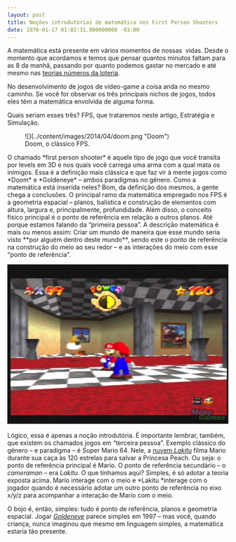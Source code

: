 ```yaml
---
layout: post
title: Noções introdutórias de matemática nos First Person Shooters
date: 1970-01-17 01:02:31.000000000 -03:00
---
```


A matemática está presente em vários momentos de nossas  vidas. Desde o momento que acordamos e temos que pensar quantos minutos faltam para as 8 da manhã, passando por quanto podemos gastar no mercado e até mesmo nas [teorias números da loteria](http://www.mega-sena.org/estatisticas-da-mega-sena).

No desenvolvimento de jogos de vídeo-game a coisa anda no mesmo caminho. Se você for observar os três principais nichos de jogos, todos eles têm a matemática envolvida de alguma forma.

Quais seriam esses três? FPS, que trataremos neste artigo, Estratégia e Simulação.

<figure class="wp-caption aligncenter" id="attachment_2527" style="width: 571px">![](../content/images/2014/04/doom.png "Doom")<figcaption class="wp-caption-text">Doom, o clássico FPS.</figcaption></figure>O chamado *first person shooter* é aquele tipo de jogo que você transita por levels em 3D e nos quais você carrega uma arma com a qual mata os inimigos. Essa é a definição mais clássica e que faz vir à mente jogos como *Doom* e *Goldeneye* – ambos paradigmas no gênero. Como a matemática está inserida neles? Bom, da definição dos mesmos, a gente chega a conclusões. O principal ramo da matemática empregado nos FPS é a geometria espacial – planos, balística e construção de elementos com altura, largura e, principalmente, profundidade. Além disso, o conceito físico principal é o ponto de referência em relação a outros planos. Até porque estamos falando da “primeira pessoa”. A descrição matemática é mais ou menos assim: Criar um mundo de maneira que esse mundo seria visto **por alguém dentro deste mundo**, sendo este o ponto de referência na construção do meio ao seu redor – e as interações do meio com esse “ponto de referência”.

![](../content/images/2014/04/mario.png "Mario")

Lógico, essa é apenas a noção introdutória. É importante lembrar, também, que existem os chamados jogos em “terceira pessoa”. Exemplo clássico do gênero – e paradigma – é Super Mario 64. Nele, a [nuvem *Lakitu*](http://www.mariowiki.com/lakitu) filma Mario durante sua caça às 120 estrelas para salvar a Princesa Peach. Ou seja: o ponto de referência principal é Mario. O ponto de referência secundário – o *cameraman* – era *Lakitu*. O que tínhamos aqui? Simples, é só adotar a teoria exposta acima. Mario interage com o meio e *Lakitu *interage com o jogador quando é necessário adotar um outro ponto de referência no eixo x/y/z para acompanhar a interação de Mario com o meio.

O bojo é, então, simples: tudo é ponto de referência, planos e geometria espacial. Jogar [*Goldeneye*](http://pt.wikipedia.org/wiki/GoldenEye_007_%28jogo_eletr%C3%B4nico_de_1997%29) parece simples em 1997 – mas você, quando criança, nunca imaginou que mesmo em linguagem simples, a matemática estaria tão presente.


